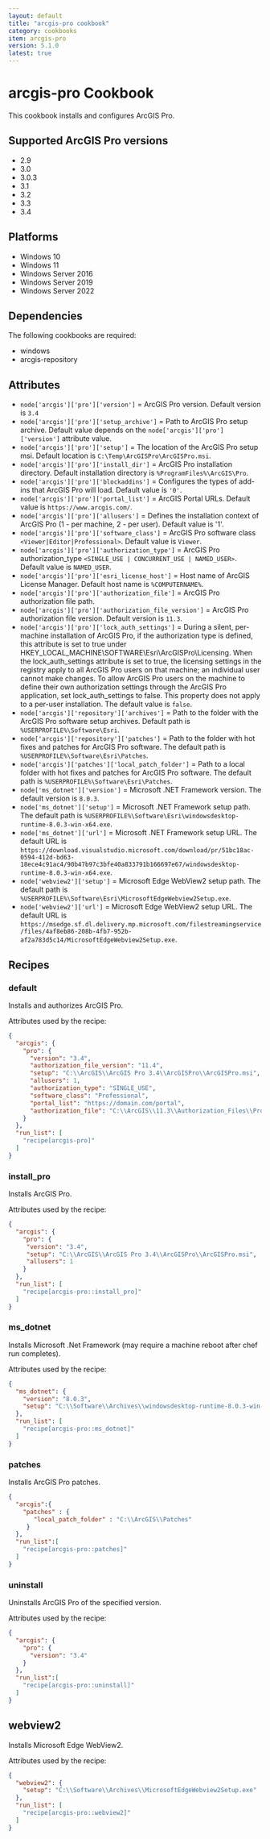 ```yaml
---
layout: default
title: "arcgis-pro cookbook"
category: cookbooks
item: arcgis-pro
version: 5.1.0
latest: true
---
```


# arcgis-pro Cookbook

This cookbook installs and configures ArcGIS Pro.

## Supported ArcGIS Pro versions

* 2.9
* 3.0
* 3.0.3
* 3.1
* 3.2
* 3.3
* 3.4

## Platforms

* Windows 10
* Windows 11
* Windows Server 2016
* Windows Server 2019
* Windows Server 2022

## Dependencies

The following cookbooks are required:

* windows
* arcgis-repository

## Attributes

* `node['arcgis']['pro']['version']` = ArcGIS Pro version. Default version is `3.4`
* `node['arcgis']['pro']['setup_archive']` = Path to ArcGIS Pro setup archive. Default value depends on the `node['arcgis']['pro']['version']` attribute value.
* `node['arcgis']['pro']['setup']` = The location of the ArcGIS Pro setup msi. Default location is `C:\Temp\ArcGISPro\ArcGISPro.msi`.
* `node['arcgis']['pro']['install_dir']` = ArcGIS Pro installation directory. Default installation directory is `%ProgramFiles%\ArcGIS\Pro`.
* `node['arcgis']['pro']['blockaddins']` = Configures the types of add-ins that ArcGIS Pro will load. Default value is `'0'`.
* `node['arcgis']['pro']['portal_list']` = ArcGIS Portal URLs. Default value is `https://www.arcgis.com/`.
* `node['arcgis']['pro']['allusers']` = Defines the installation context of ArcGIS Pro (1 - per machine, 2 - per user). Default value is '1'.
* `node['arcgis']['pro']['software_class']` = ArcGIS Pro software class `<Viewer|Editor|Professional>`. Default value is `Viewer`.
* `node['arcgis']['pro']['authorization_type']` = ArcGIS Pro authorization_type `<SINGLE_USE | CONCURRENT_USE | NAMED_USER>`. Default value is `NAMED_USER`.
* `node['arcgis']['pro']['esri_license_host']` = Host name of ArcGIS License Manager. Default host name is `%COMPUTERNAME%`.
* `node['arcgis']['pro']['authorization_file']` = ArcGIS Pro authorization file path.
* `node['arcgis']['pro']['authorization_file_version']` = ArcGIS Pro authorization file version. Default version is `11.3`.
* `node['arcgis']['pro']['lock_auth_settings']` = During a silent, per-machine installation of ArcGIS Pro, if the authorization type is defined, this attribute is set to true under HKEY_LOCAL_MACHINE\SOFTWARE\Esri\ArcGISPro\Licensing. When the lock_auth_settings attribute is set to true, the licensing settings in the registry apply to all ArcGIS Pro users on that machine; an individual user cannot make changes. To allow ArcGIS Pro users on the machine to define their own authorization settings through the ArcGIS Pro application, set lock_auth_settings to false. This property does not apply to a per-user installation. The default value is `false`.
* `node['arcgis']['repository']['archives']` = Path to the folder with the ArcGIS Pro software setup archives. Default path is `%USERPROFILE%\Software\Esri`.
* `node['arcgis']['repository']['patches']` = Path to the folder with hot fixes and patches for ArcGIS Pro software. The default path is `%USERPROFILE%\Software\Esri\Patches`.
* `node['arcgis']['patches']['local_patch_folder']` = Path to a local folder with hot fixes and patches for ArcGIS Pro software. The default path is `%USERPROFILE%\Software\Esri\Patches`.
* `node['ms_dotnet']['version']` = Microsoft .NET Framework version. The default version is `8.0.3`.
* `node['ms_dotnet']['setup']` = Microsoft .NET Framework setup path. The default path is `%USERPROFILE%\Software\Esri\windowsdesktop-runtime-8.0.3-win-x64.exe`.
* `node['ms_dotnet']['url']` = Microsoft .NET Framework setup URL. The default URL is `https://download.visualstudio.microsoft.com/download/pr/51bc18ac-0594-412d-bd63-18ece4c91ac4/90b47b97c3bfe40a833791b166697e67/windowsdesktop-runtime-8.0.3-win-x64.exe`.
* `node['webview2']['setup']` = Microsoft Edge WebView2 setup path. The default path is `%USERPROFILE%\Software\Esri\MicrosoftEdgeWebview2Setup.exe`.
* `node['webview2']['url']` = Microsoft Edge WebView2 setup URL. The default URL is `https://msedge.sf.dl.delivery.mp.microsoft.com/filestreamingservice/files/4af8eb86-208b-4fb7-952b-af2a783d5c14/MicrosoftEdgeWebview2Setup.exe`.

## Recipes

### default

Installs and authorizes ArcGIS Pro.

Attributes used by the recipe:

```JSON
{
  "arcgis": {
    "pro": {
      "version": "3.4",
      "authorization_file_version": "11.4",
      "setup": "C:\\ArcGIS\\ArcGIS Pro 3.4\\ArcGISPro\\ArcGISPro.msi",
      "allusers": 1,
      "authorization_type": "SINGLE_USE",
      "software_class": "Professional",  
      "portal_list": "https://domain.com/portal",
      "authorization_file": "C:\\ArcGIS\\11.3\\Authorization_Files\\Pro.prvc"    
    }
  },
  "run_list": [
    "recipe[arcgis-pro]"
  ]
}
```

### install_pro

Installs ArcGIS Pro.

Attributes used by the recipe:

```JSON
{
  "arcgis": {
    "pro": {
     "version": "3.4",
     "setup": "C:\\ArcGIS\\ArcGIS Pro 3.4\\ArcGISPro\\ArcGISPro.msi",
     "allusers": 1  
    }
  },
  "run_list": [
    "recipe[arcgis-pro::install_pro]"
  ]
}
```

### ms_dotnet

Installs Microsoft .Net Framework (may require a machine reboot after chef run completes).

Attributes used by the recipe:

```JSON
{
  "ms_dotnet": {
    "version": "8.0.3",
    "setup": "C:\\Software\\Archives\\windowsdesktop-runtime-8.0.3-win-x64.exe"
  },
  "run_list": [
    "recipe[arcgis-pro::ms_dotnet]"
  ]
}
```

### patches

Installs ArcGIS Pro patches.

```JSON
{
  "arcgis":{
    "patches" : {
       "local_patch_folder" : "C:\\ArcGIS\\Patches"
     }   
  },
  "run_list":[
    "recipe[arcgis-pro::patches]"
  ]
}
```

### uninstall

Uninstalls ArcGIS Pro of the specified version.

Attributes used by the recipe:

```JSON
{
  "arcgis": {
    "pro": {
      "version": "3.4"
    }
  },
  "run_list":[
    "recipe[arcgis-pro::uninstall]"
  ]
}
```

## webview2

Installs Microsoft Edge WebView2.

Attributes used by the recipe:

```JSON
{
  "webview2": {
    "setup": "C:\\Software\\Archives\\MicrosoftEdgeWebview2Setup.exe"
  },
  "run_list": [
    "recipe[arcgis-pro::webview2]"
  ]
}
```
